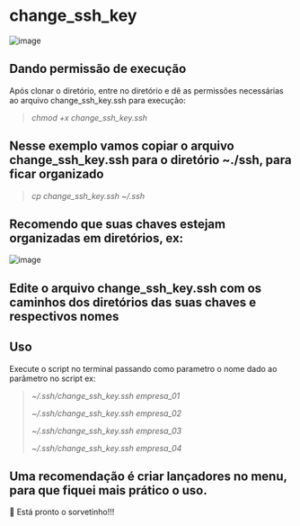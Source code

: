 # change_ssh_key

![image](https://user-images.githubusercontent.com/13986633/207976125-be37e243-0066-47b3-ab15-c103462fa4f7.png)

## Dando permissão de execução
Após clonar o diretório, entre no diretório e dê as permissões necessárias ao arquivo change_ssh_key.ssh para execução:
> *chmod +x change_ssh_key.ssh*

## Nesse exemplo vamos copiar o arquivo change_ssh_key.ssh para o diretório ~./ssh, para ficar organizado
> *cp change_ssh_key.ssh ~/.ssh*

## Recomendo que suas chaves estejam organizadas em diretórios, ex:

![image](https://user-images.githubusercontent.com/13986633/207979524-01d75720-d04b-47f8-b33c-e598d9796aab.png)

## Edite o arquivo change_ssh_key.ssh com os caminhos dos diretórios das suas chaves e respectivos nomes

## Uso
Execute o script no terminal passando como parametro o nome dado ao parâmetro no script ex:
> *~/.ssh/change_ssh_key.ssh empresa_01*
> 
> *~/.ssh/change_ssh_key.ssh empresa_02*
> 
> *~/.ssh/change_ssh_key.ssh empresa_03*
> 
> *~/.ssh/change_ssh_key.ssh empresa_04*

## Uma recomendação é criar lançadores no menu, para que fiquei mais prático o uso.

👋 Está pronto o sorvetinho!!!
